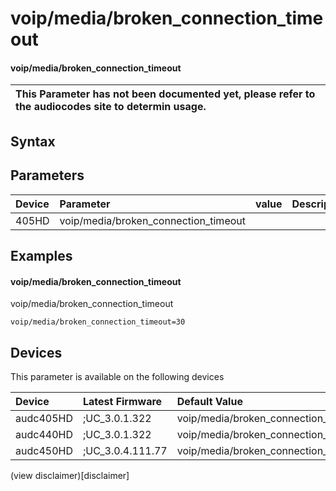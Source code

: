 ﻿---
description: voip/media/broken_connection_timeout
search: false
---

# voip/media/broken_connection_timeout

#### voip/media/broken_connection_timeout


| This Parameter has not been documented yet, please refer to the audiocodes site to determin usage.  | 
| :--- |

## Syntax

## Parameters
|Device|Parameter|value|Description|
|:---|:---|:---|:---|
| 405HD | voip/media/broken_connection_timeout |  |  |

## Examples
#### voip/media/broken_connection_timeout

voip/media/broken_connection_timeout

```
voip/media/broken_connection_timeout=30
```

## Devices
This parameter is available on the following devices

| Device | Latest Firmware | Default Value |
|:---|:---|:---|
| audc405HD | ;UC_3.0.1.322 | voip/media/broken_connection_timeout=30 
| audc440HD | ;UC_3.0.1.322 | voip/media/broken_connection_timeout=30 
| audc450HD | ;UC_3.0.4.111.77 | voip/media/broken_connection_timeout=30 

(view disclaimer)[disclaimer]

